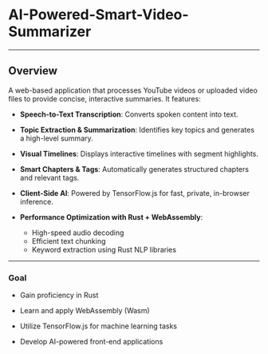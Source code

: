 # AI-Powered-Smart-Video-Summarizer

---

## Overview

A web-based application that processes YouTube videos or uploaded video files to provide concise, interactive summaries. It features:

* **Speech-to-Text Transcription**: Converts spoken content into text.
* **Topic Extraction & Summarization**: Identifies key topics and generates a high-level summary.
* **Visual Timelines**: Displays interactive timelines with segment highlights.
* **Smart Chapters & Tags**: Automatically generates structured chapters and relevant tags.
* **Client-Side AI**: Powered by TensorFlow\.js for fast, private, in-browser inference.
* **Performance Optimization with Rust + WebAssembly**:

  * High-speed audio decoding
  * Efficient text chunking
  * Keyword extraction using Rust NLP libraries

---

### Goal

- Gain proficiency in Rust

- Learn and apply WebAssembly (Wasm)

- Utilize TensorFlow.js for machine learning tasks

- Develop AI-powered front-end applications
